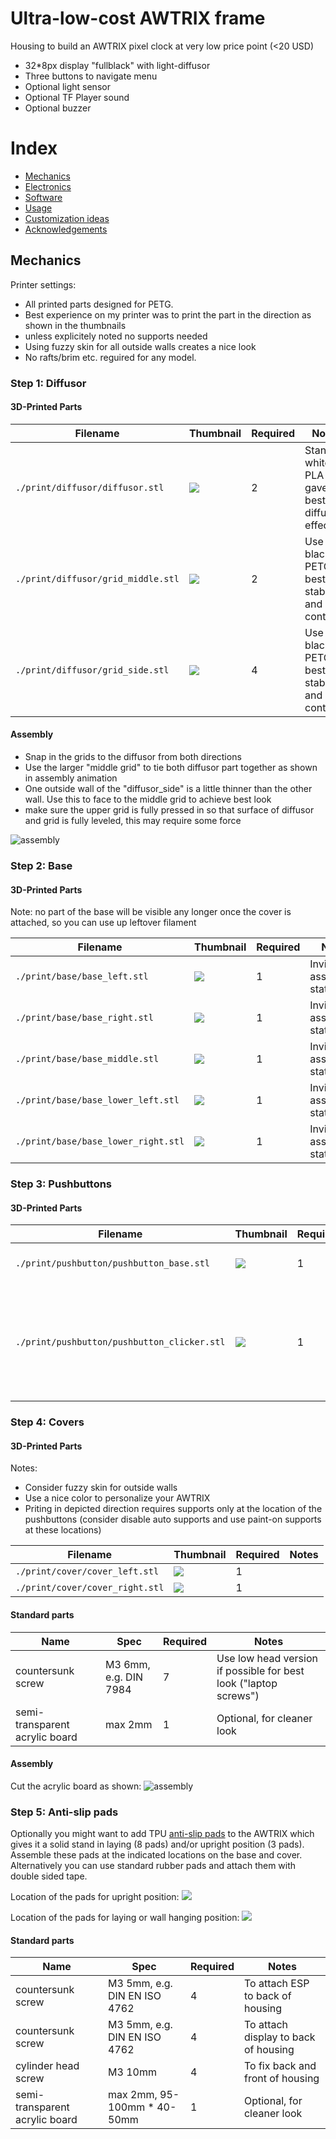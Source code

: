 # Ultra-low-cost AWTRIX frame 

Housing to build an AWTRIX pixel clock at very low price point (<20 USD)
- 32*8px display "fullblack" with light-diffusor 
- Three buttons to navigate menu
- Optional light sensor
- Optional TF Player sound 
- Optional buzzer


# Index
- [Mechanics](#Mechanics)
- [Electronics](#Electronics)
- [Software](#Software)
- [Usage](#Usage)
- [Customization ideas](#customization_ideas)
- [Acknowledgements](#Acknowledgements)



## Mechanics

Printer settings:
- All printed parts designed for PETG. 
- Best experience on my printer was to print the part in the direction as shown in the thumbnails
- unless explicitely noted no supports needed
- Using fuzzy skin for all outside walls creates a nice look
- No rafts/brim etc. reguired for any model.

### Step 1: Diffusor

#### 3D-Printed Parts

| Filename                           | Thumbnail                                              | Required | Notes |
| ---------------------------------- | -------------------------------------------------------| -------- | ------|
| `./print/diffusor/diffusor.stl`    | <img src="./print/diffusor/rendering/diffusor.png"/>   | 2        | Standard white PLA gave best diffusor effect |
| `./print/diffusor/grid_middle.stl` |<img src="./print/diffusor/rendering/grid_middle.png"/> | 2        | Use full black PETG for best stability and contrast |
| `./print/diffusor/grid_side.stl`   |<img src="./print/diffusor/rendering/grid_side.png"/>   | 4        | Use full black PETG for best stability and contrast |

#### Assembly

- Snap in the grids to the diffusor from both directions
- Use the larger "middle grid" to tie both diffusor part together as shown in assembly animation
- One outside wall of the "diffusor_side" is a little thinner than the other wall. Use this to face to the middle grid to achieve best look  
- make sure the upper grid is fully pressed in so that surface of diffusor and grid is fully leveled, this may require some force

![assembly](./print/diffusor/rendering/assembly.gif)



### Step 2: Base

#### 3D-Printed Parts

Note: no part of the base will be visible any longer once the cover is attached, so you can use up leftover filament

| Filename                            | Thumbnail                                                | Required | Notes |
| ----------------------------------- | ---------------------------------------------------------| -------- | ------|
| `./print/base/base_left.stl`        | <img src="./print/base/rendering/base_left.png"/>        | 1        | Invisible in assembled state |
| `./print/base/base_right.stl`       | <img src="./print/base/rendering/base_left.png"/>        | 1        | Invisible in assembled state |
| `./print/base/base_middle.stl`      | <img src="./print/base/rendering/base_middle.png"/>      | 1        | Invisible in assembled state |
| `./print/base/base_lower_left.stl`  | <img src="./print/base/rendering/base_lower_left.png"/>  | 1        | Invisible in assembled state |
| `./print/base/base_lower_right.stl` | <img src="./print/base/rendering/base_lower_right.png"/> | 1        | Invisible in assembled state |


### Step 3: Pushbuttons

#### 3D-Printed Parts

| Filename                                    | Thumbnail                                                        | Required | Notes |
| ------------------------------------------- | -----------------------------------------------------------------| -------- | ------|
| `./print/pushbutton/pushbutton_base.stl`    | <img src="./print/pushbutton/rendering/pushbutton_base.png"/>    | 1        | Invisible in assembled state |
| `./print/pushbutton/pushbutton_clicker.stl` | <img src="./print/pushbutton/rendering/pushbutton_clicker.png"/> | 1        | Make sure to print in the depicted direction and enable light supports |



### Step 4: Covers

#### 3D-Printed Parts

Notes:
- Consider fuzzy skin for outside walls
- Use a nice color to personalize your AWTRIX
- Priting in depicted direction requires supports only at the location of the pushbuttons (consider disable auto supports and use paint-on supports at these locations)

| Filename                        | Thumbnail                                            | Required | Notes |
| ------------------------------- | -----------------------------------------------------| -------- | ------|
| `./print/cover/cover_left.stl`  | <img src="./print/cover/rendering/cover_left.png"/>  | 1        |       |
| `./print/cover/cover_right.stl` | <img src="./print/cover/rendering/cover_right.png"/> | 1        |       |

#### Standard parts

| Name              | Spec                          | Required | Notes |
| ----------------- | ----------------------------- | -------- | ------|
| countersunk screw | M3 6mm, e.g. DIN 7984         | 7        | Use low head version if possible for best look ("laptop screws") |
| semi-transparent acrylic board | max 2mm          | 1        | Optional, for cleaner look |

#### Assembly

Cut the acrylic board as shown:
![assembly](./print/cover/rendering/acryl.png)



### Step 5: Anti-slip pads
Optionally you might want to add TPU [anti-slip pads](./print/antislip/antislip.stl) to the AWTRIX which gives it a solid stand in laying (8 pads) and/or upright position (3 pads).
Assemble these pads at the indicated locations on the base and cover. 
Alternatively you can use standard rubber pads and attach them with double sided tape.

Location of the pads for upright position:
<img src="./print/antislip/rendering/antislip_upright.png"/>

Location of the pads for laying or wall hanging position:
<img src="./print/antislip/rendering/antislip_back.png"/>



#### Standard parts

| Name              | Spec                          | Required | Notes |
| ----------------- | ----------------------------- | -------- | ------|
| countersunk screw | M3 5mm, e.g. DIN EN ISO 4762  | 4        | To attach ESP to back of housing |
| countersunk screw | M3 5mm, e.g. DIN EN ISO 4762  | 4        | To attach display to back of housing |
| cylinder head screw | M3 10mm | 4        | To fix back and front of housing |
| semi-transparent acrylic board | max 2mm, 95-100mm * 40-50mm | 1        | Optional, for cleaner look |


